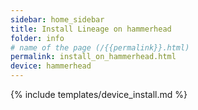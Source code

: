 ```yaml
---
sidebar: home_sidebar
title: Install Lineage on hammerhead
folder: info
# name of the page (/{{permalink}}.html)
permalink: install_on_hammerhead.html
device: hammerhead
---
```

{% include templates/device_install.md %}
